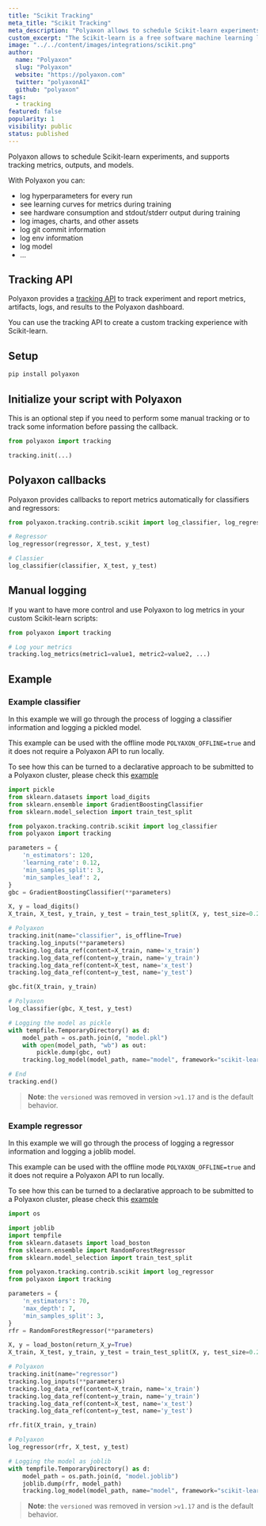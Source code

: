 ```yaml
---
title: "Scikit Tracking"
meta_title: "Scikit Tracking"
meta_description: "Polyaxon allows to schedule Scikit-learn experiments, and supports tracking metrics, outputs, and models natively."
custom_excerpt: "The Scikit-learn is a free software machine learning library for the Python programming language. It features various classification, regression and clustering algorithms including support vector machines, ..."
image: "../../content/images/integrations/scikit.png"
author:
  name: "Polyaxon"
  slug: "Polyaxon"
  website: "https://polyaxon.com"
  twitter: "polyaxonAI"
  github: "polyaxon"
tags:
  - tracking
featured: false
popularity: 1
visibility: public
status: published
---
```


Polyaxon allows to schedule Scikit-learn experiments, and supports tracking metrics, outputs, and models.

With Polyaxon you can:

 * log hyperparameters for every run
 * see learning curves for metrics during training
 * see hardware consumption and stdout/stderr output during training
 * log images, charts, and other assets
 * log git commit information
 * log env information
 * log model
 * ...

## Tracking API

Polyaxon provides a [tracking API](/docs/experimentation/tracking/) to track experiment and report metrics, artifacts, logs, and results to the Polyaxon dashboard.

You can use the tracking API to create a custom tracking experience with Scikit-learn.

## Setup

```bash
pip install polyaxon
```

## Initialize your script with Polyaxon

This is an optional step if you need to perform some manual tracking or to track some information before passing the callback.

```python
from polyaxon import tracking

tracking.init(...)
```

## Polyaxon callbacks

Polyaxon provides callbacks to report metrics automatically for classifiers and regressors:

```python
from polyaxon.tracking.contrib.scikit import log_classifier, log_regressor

# Regressor
log_regressor(regressor, X_test, y_test)

# Classier
log_classifier(classifier, X_test, y_test)
```

## Manual logging

If you want to have more control and use Polyaxon to log metrics in your custom Scikit-learn scripts:

```python
from polyaxon import tracking

# Log your metrics
tracking.log_metrics(metric1=value1, metric2=value2, ...)
```

## Example

### Example classifier

In this example we will go through the process of logging a classifier information and logging a pickled model.

This example can be used with the offline mode `POLYAXON_OFFLINE=true` and it does not require a Polyaxon API to run locally.
 
To see how this can be turned to a declarative approach to be submitted to a Polyaxon cluster, please check this [example](https://github.com/polyaxon/polyaxon-examples/in_cluster/sklearn/digits)

```python
import pickle
from sklearn.datasets import load_digits
from sklearn.ensemble import GradientBoostingClassifier
from sklearn.model_selection import train_test_split

from polyaxon.tracking.contrib.scikit import log_classifier
from polyaxon import tracking

parameters = {
    'n_estimators': 120,
    'learning_rate': 0.12,
    'min_samples_split': 3,
    'min_samples_leaf': 2,
}
gbc = GradientBoostingClassifier(**parameters)

X, y = load_digits()
X_train, X_test, y_train, y_test = train_test_split(X, y, test_size=0.20, random_state=28743)

# Polyaxon
tracking.init(name="classifier", is_offline=True)
tracking.log_inputs(**parameters)
tracking.log_data_ref(content=X_train, name='x_train')
tracking.log_data_ref(content=y_train, name='y_train')
tracking.log_data_ref(content=X_test, name='x_test')
tracking.log_data_ref(content=y_test, name='y_test')

gbc.fit(X_train, y_train)

# Polyaxon
log_classifier(gbc, X_test, y_test)

# Logging the model as pickle
with tempfile.TemporaryDirectory() as d:
    model_path = os.path.join(d, "model.pkl")
    with open(model_path, "wb") as out:
        pickle.dump(gbc, out)
    tracking.log_model(model_path, name="model", framework="scikit-learn", versioned=False)

# End
tracking.end()
```

> **Note**: the `versioned` was removed in version `>v1.17` and is the default behavior.

### Example regressor

In this example we will go through the process of logging a regressor information and logging a joblib model.

This example can be used with the offline mode `POLYAXON_OFFLINE=true` and it does not require a Polyaxon API to run locally.
 
To see how this can be turned to a declarative approach to be submitted to a Polyaxon cluster, please check this [example](https://github.com/polyaxon/polyaxon-examples/tree/master/in_cluster/sklearn/boston)

```python
import os

import joblib
import tempfile
from sklearn.datasets import load_boston
from sklearn.ensemble import RandomForestRegressor
from sklearn.model_selection import train_test_split

from polyaxon.tracking.contrib.scikit import log_regressor
from polyaxon import tracking

parameters = {
    'n_estimators': 70,
    'max_depth': 7,
    'min_samples_split': 3,
}
rfr = RandomForestRegressor(**parameters)

X, y = load_boston(return_X_y=True)
X_train, X_test, y_train, y_test = train_test_split(X, y, test_size=0.20, random_state=28743)

# Polyaxon
tracking.init(name="regressor")
tracking.log_inputs(**parameters)
tracking.log_data_ref(content=X_train, name='x_train')
tracking.log_data_ref(content=y_train, name='y_train')
tracking.log_data_ref(content=X_test, name='x_test')
tracking.log_data_ref(content=y_test, name='y_test')

rfr.fit(X_train, y_train)

# Polyaxon
log_regressor(rfr, X_test, y_test)

# Logging the model as joblib
with tempfile.TemporaryDirectory() as d:
    model_path = os.path.join(d, "model.joblib")
    joblib.dump(rfr, model_path)
    tracking.log_model(model_path, name="model", framework="scikit-learn", versioned=False)
```

> **Note**: the `versioned` was removed in version `>v1.17` and is the default behavior.
